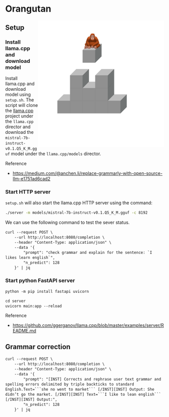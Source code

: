 # Orangutan


<img src="docs/images/orangutan_emoji_top.png" alt="Orangutan Logo" width="400" align="right">


## Setup
### Install llama.cpp and download model
Install llama.cpp and download model using `setup.sh`. The script will clone the [llama.cpp](https://github.com/ggerganov/llama.cpp) project under the `llama.cpp` director and download the `mistral-7b-instruct-v0.1.Q5_K_M.gguf` model under the `llama.cpp/models` director.

Reference
* https://medium.com/@anchen.li/replace-grammarly-with-open-source-llm-e1751ad6cad2

### Start HTTP server
`setup.sh` will also start the llama.cpp HTTP server using the command:
```bash
./server -m models/mistral-7b-instruct-v0.1.Q5_K_M.gguf -c 8192
```

We can use the following command to test the sever status.

```
curl --request POST \
    --url http://localhost:8080/completion \
    --header "Content-Type: application/json" \
    --data '{
        "prompt": "check grammar and explain for the sentence: `I likes learn english`",
        "n_predict": 128
    }' | jq
```

### Start python FastAPI server

```
python -m pip install fastapi uvicorn
```

```
cd server
uvicorn main:app --reload
```

Reference
* https://github.com/ggerganov/llama.cpp/blob/master/examples/server/README.md


## Grammar correction

```
curl --request POST \
    --url http://localhost:8080/completion \
    --header "Content-Type: application/json" \
    --data '{
        "prompt": "[INST] Corrects and rephrase user text grammar and spelling errors delimited by triple backticks to standard English.Text=```she no went to market``` [/INST][INST] Output: She didn’t go the market. [/INST][INST] Text=```I like to lean english``` [/INST][INST] Output:",
        "n_predict": 128
    }' | jq
```
